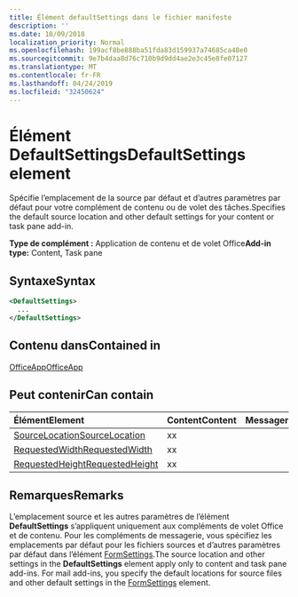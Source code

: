 ```yaml
---
title: Élément defaultSettings dans le fichier manifeste
description: ''
ms.date: 10/09/2018
localization_priority: Normal
ms.openlocfilehash: 199acf8be888ba51fda83d159937a74685ca48e0
ms.sourcegitcommit: 9e7b4daa8d76c710b9d9dd4ae2e3c45e8fe07127
ms.translationtype: MT
ms.contentlocale: fr-FR
ms.lasthandoff: 04/24/2019
ms.locfileid: "32450624"
---
```

# <a name="defaultsettings-element"></a><span data-ttu-id="2c962-102">Élément DefaultSettings</span><span class="sxs-lookup"><span data-stu-id="2c962-102">DefaultSettings element</span></span>

<span data-ttu-id="2c962-103">Spécifie l’emplacement de la source par défaut et d’autres paramètres par défaut pour votre complément de contenu ou de volet des tâches.</span><span class="sxs-lookup"><span data-stu-id="2c962-103">Specifies the default source location and other default settings for your content or task pane add-in.</span></span>

<span data-ttu-id="2c962-104">**Type de complément :** Application de contenu et de volet Office</span><span class="sxs-lookup"><span data-stu-id="2c962-104">**Add-in type:** Content, Task pane</span></span>

## <a name="syntax"></a><span data-ttu-id="2c962-105">Syntaxe</span><span class="sxs-lookup"><span data-stu-id="2c962-105">Syntax</span></span>

```XML
<DefaultSettings>
  ...
</DefaultSettings>
```

## <a name="contained-in"></a><span data-ttu-id="2c962-106">Contenu dans</span><span class="sxs-lookup"><span data-stu-id="2c962-106">Contained in</span></span>

[<span data-ttu-id="2c962-107">OfficeApp</span><span class="sxs-lookup"><span data-stu-id="2c962-107">OfficeApp</span></span>](officeapp.md)

## <a name="can-contain"></a><span data-ttu-id="2c962-108">Peut contenir</span><span class="sxs-lookup"><span data-stu-id="2c962-108">Can contain</span></span>

|<span data-ttu-id="2c962-109">**Élément**</span><span class="sxs-lookup"><span data-stu-id="2c962-109">**Element**</span></span>|<span data-ttu-id="2c962-110">**Content**</span><span class="sxs-lookup"><span data-stu-id="2c962-110">**Content**</span></span>|<span data-ttu-id="2c962-111">**Messagerie**</span><span class="sxs-lookup"><span data-stu-id="2c962-111">**Mail**</span></span>|<span data-ttu-id="2c962-112">**TaskPane**</span><span class="sxs-lookup"><span data-stu-id="2c962-112">**TaskPane**</span></span>|
|:-----|:-----|:-----|:-----|
|[<span data-ttu-id="2c962-113">SourceLocation</span><span class="sxs-lookup"><span data-stu-id="2c962-113">SourceLocation</span></span>](sourcelocation.md)|<span data-ttu-id="2c962-114">x</span><span class="sxs-lookup"><span data-stu-id="2c962-114">x</span></span>||<span data-ttu-id="2c962-115">x</span><span class="sxs-lookup"><span data-stu-id="2c962-115">x</span></span>|
|[<span data-ttu-id="2c962-116">RequestedWidth</span><span class="sxs-lookup"><span data-stu-id="2c962-116">RequestedWidth</span></span>](requestedwidth.md)|<span data-ttu-id="2c962-117">x</span><span class="sxs-lookup"><span data-stu-id="2c962-117">x</span></span>|||
|[<span data-ttu-id="2c962-118">RequestedHeight</span><span class="sxs-lookup"><span data-stu-id="2c962-118">RequestedHeight</span></span>](requestedheight.md)|<span data-ttu-id="2c962-119">x</span><span class="sxs-lookup"><span data-stu-id="2c962-119">x</span></span>|||

## <a name="remarks"></a><span data-ttu-id="2c962-120">Remarques</span><span class="sxs-lookup"><span data-stu-id="2c962-120">Remarks</span></span>

<span data-ttu-id="2c962-121">L’emplacement source et les autres paramètres de l’élément **DefaultSettings** s’appliquent uniquement aux compléments de volet Office et de contenu. Pour les compléments de messagerie, vous spécifiez les emplacements par défaut pour les fichiers sources et d’autres paramètres par défaut dans l’élément [FormSettings](formsettings.md).</span><span class="sxs-lookup"><span data-stu-id="2c962-121">The source location and other settings in the  **DefaultSettings** element apply only to content and task pane add-ins. For mail add-ins, you specify the default locations for source files and other default settings in the [FormSettings](formsettings.md) element.</span></span>

